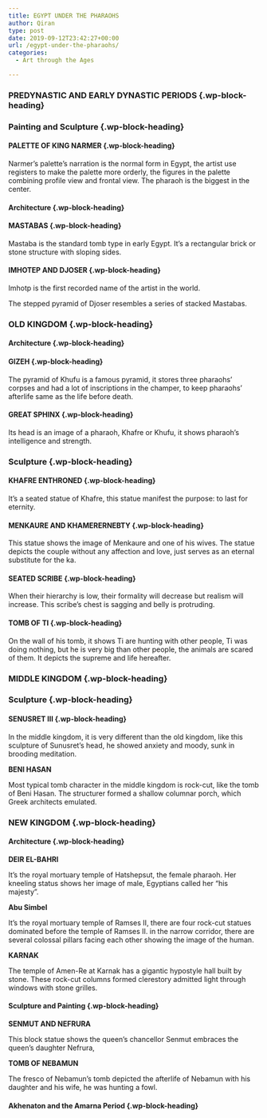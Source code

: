 ```yaml
---
title: EGYPT UNDER THE PHARAOHS
author: Qiran
type: post
date: 2019-09-12T23:42:27+00:00
url: /egypt-under-the-pharaohs/
categories:
  - Art through the Ages

---
```

### PREDYNASTIC AND EARLY DYNASTIC PERIODS {.wp-block-heading}

### Painting and Sculpture {.wp-block-heading}

#### PALETTE OF KING NARMER {.wp-block-heading}

Narmer&#8217;s palette&#8217;s narration is the normal form in Egypt, the artist use registers to make the palette more orderly, the figures in the palette combining profile view and frontal view. The pharaoh is the biggest in the center.

#### Architecture {.wp-block-heading}

#### MASTABAS {.wp-block-heading}

Mastaba is the standard tomb type in early Egypt. It&#8217;s a rectangular brick or stone structure with sloping sides.

#### IMHOTEP AND DJOSER {.wp-block-heading}

<g class="gr_ gr\_8 gr-alert gr\_spell gr\_inline\_cards gr\_run\_anim ContextualSpelling ins-del multiReplace" id="8" data-gr-id="8">Imhotp</g> is the first recorded name of the artist in the world.

The stepped pyramid of Djoser resembles a series of stacked Mastabas.

### OLD KINGDOM {.wp-block-heading}

#### Architecture {.wp-block-heading}

#### GIZEH {.wp-block-heading}

The pyramid of Khufu is a famous pyramid, it stores three pharaohs&#8217; corpses and had a lot of inscriptions in the champer, to keep pharaohs&#8217; afterlife <g class="gr_ gr\_5 gr-alert gr\_gramm gr\_inline\_cards gr\_run\_anim Grammar only-ins replaceWithoutSep" id="5" data-gr-id="5">same</g> as the life before death.

#### GREAT SPHINX  {.wp-block-heading}

Its head is an image of a pharaoh, Khafre or Khufu, it shows pharaoh&#8217;s intelligence and strength.

### Sculpture {.wp-block-heading}

#### KHAFRE ENTHRONED {.wp-block-heading}

It&#8217;s a seated statue of Khafre, this statue manifest the purpose: to last for eternity.

#### MENKAURE AND KHAMERERNEBTY  {.wp-block-heading}

This statue shows the image of Menkaure and one of his wives. The statue depicts the couple without any affection and love, just serves as an eternal substitute for the ka.

#### SEATED SCRIBE {.wp-block-heading}

When their hierarchy is low, their formality will decrease but realism will increase. This scribe&#8217;s chest is sagging and belly is protruding.

#### TOMB OF TI {.wp-block-heading}

On the wall of his tomb, it shows Ti are hunting with other people, Ti was doing nothing, but he is very big than other people, the animals are scared of them. It depicts the supreme and life hereafter.

### MIDDLE KINGDOM {.wp-block-heading}

### Sculpture {.wp-block-heading}

#### SENUSRET III {.wp-block-heading}

In the middle kingdom, it is very different than the old kingdom, like this sculpture of Sunusret&#8217;s head, he showed anxiety and moody, sunk in brooding meditation.

**BENI HASAN**

Most typical tomb character in the middle kingdom is rock-cut, like the tomb of Beni Hasan. The structurer formed a shallow columnar porch, which Greek architects emulated.

### NEW KINGDOM {.wp-block-heading}

#### Architecture {.wp-block-heading}

**DEIR EL-BAHRI**

It&#8217;s the royal mortuary temple of Hatshepsut, the female pharaoh. Her kneeling status shows her image of male, Egyptians called her &#8220;his majesty&#8221;.

**Abu Simbel**

It&#8217;s the royal mortuary temple of Ramses II, there are four rock-cut statues dominated before the temple of Ramses II. in the narrow corridor, there are several colossal pillars facing each other showing the image of the human. 

**KARNAK**

The temple of Amen-Re at Karnak has a gigantic hypostyle hall built by stone. These rock-cut columns formed clerestory admitted light through windows with stone grilles.

#### Sculpture and Painting {.wp-block-heading}

**SENMUT AND NEFRURA**

This block statue shows the queen&#8217;s chancellor Senmut embraces the queen&#8217;s daughter Nefrura, 

**TOMB OF NEBAMUN**

The fresco of Nebamun&#8217;s tomb depicted the afterlife of Nebamun with his daughter and his wife, he was hunting a fowl.

#### Akhenaton and the Amarna Period {.wp-block-heading}